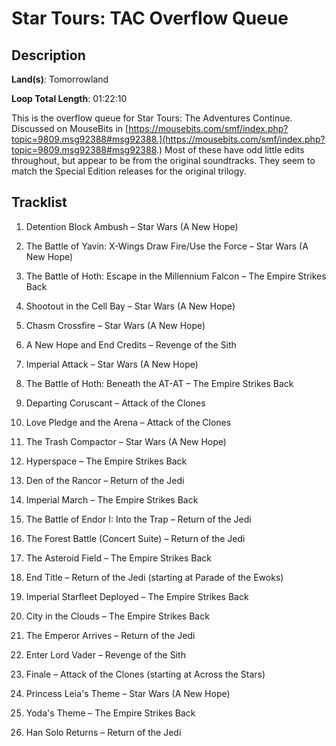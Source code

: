 # Star Tours: TAC Overflow Queue

## Description

**Land(s)**: Tomorrowland

**Loop Total Length**: 01:22:10

This is the overflow queue for Star Tours: The Adventures Continue. Discussed on MouseBits in [https://mousebits.com/smf/index.php?topic=9809.msg92388#msg92388.](https://mousebits.com/smf/index.php?topic=9809.msg92388#msg92388.) Most of these have odd little edits throughout, but appear to be from the original soundtracks. They seem to match the Special Edition releases for the original trilogy.

## Tracklist

1. Detention Block Ambush – Star Wars (A New Hope)


2. The Battle of Yavin: X-Wings Draw Fire/Use the Force – Star Wars (A New Hope)


3. The Battle of Hoth: Escape in the Millennium Falcon – The Empire Strikes Back


4. Shootout in the Cell Bay – Star Wars (A New Hope)


5. Chasm Crossfire – Star Wars (A New Hope)


6. A New Hope and End Credits – Revenge of the Sith


7. Imperial Attack – Star Wars (A New Hope)


8. The Battle of Hoth: Beneath the AT-AT – The Empire Strikes Back


9. Departing Coruscant – Attack of the Clones


10. Love Pledge and the Arena – Attack of the Clones


11. The Trash Compactor – Star Wars (A New Hope)


12. Hyperspace – The Empire Strikes Back


13. Den of the Rancor – Return of the Jedi


14. Imperial March – The Empire Strikes Back


15. The Battle of Endor I: Into the Trap – Return of the Jedi


16. The Forest Battle (Concert Suite) – Return of the Jedi


17. The Asteroid Field – The Empire Strikes Back


18. End Title – Return of the Jedi (starting at Parade of the Ewoks)


19. Imperial Starfleet Deployed – The Empire Strikes Back


20. City in the Clouds – The Empire Strikes Back


21. The Emperor Arrives – Return of the Jedi


22. Enter Lord Vader – Revenge of the Sith


23. Finale – Attack of the Clones (starting at Across the Stars)


24. Princess Leia's Theme – Star Wars (A New Hope)


25. Yoda's Theme – The Empire Strikes Back


26. Han Solo Returns – Return of the Jedi

